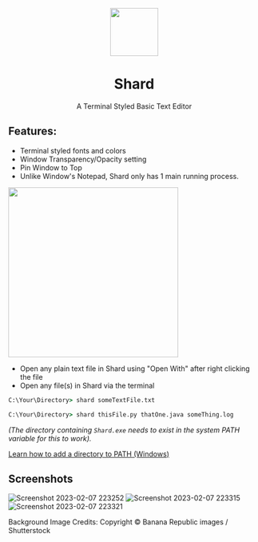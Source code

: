 <p align='center'>
  <img src="https://user-images.githubusercontent.com/68178267/217315894-94b674ba-8860-4461-96ec-53727bb57ff0.svg" height=96>
  <h1 align="center"> Shard </h1>
</p>
<p align='center'>A Terminal Styled Basic Text Editor</p>

## Features:
- Terminal styled fonts and colors
- Window Transparency/Opacity setting
- Pin Window to Top
- Unlike Window's Notepad, Shard only has 1 main running process.  
<img src="https://user-images.githubusercontent.com/68178267/217601027-5d59d17e-d3a5-4670-9bf2-fa7eda276ee0.png" height=340>

- Open any plain text file in Shard using "Open With" after right clicking the file
- Open any file(s) in Shard via the terminal  

```cmd
C:\Your\Directory> shard someTextFile.txt

C:\Your\Directory> shard thisFile.py thatOne.java someThing.log
```
<i>(The directory containing `Shard.exe` needs to exist in the system PATH variable for this to work).</i>  

[Learn how to add a directory to PATH (Windows)](https://stackoverflow.com/a/44272417)

## Screenshots
![Screenshot 2023-02-07 223252](https://user-images.githubusercontent.com/68178267/217322391-75335731-bf30-4952-8408-dd65d1f56469.png)
![Screenshot 2023-02-07 223315](https://user-images.githubusercontent.com/68178267/217322396-f63f3158-65f0-4f35-9460-eca6b6c5303d.png)
![Screenshot 2023-02-07 223321](https://user-images.githubusercontent.com/68178267/217322401-c650b924-89fb-4761-b625-77b4b2a435cd.png)

Background Image Credits: Copyright © Banana Republic images / Shutterstock
